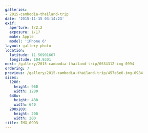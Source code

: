 ```yaml
---
galleries:
- 2015-cambodia-thailand-trip
date: '2015-11-15 03:14:23'
exif:
  aperture: f/2.2
  exposure: 1/17
  make: Apple
  model: 'iPhone 6'
layout: gallery-photo
location:
  latitude: 11.56901667
  longitude: 104.9301
next: /gallery/2015-cambodia-thailand-trip/0634312-img-0994
ordering: 7
previous: /gallery/2015-cambodia-thailand-trip/457e6e0-img-0984
sizes:
  1280:
    height: 960
    width: 1280
  640w:
    height: 480
    width: 640
  200x200:
    height: 200
    width: 200
title: IMG_0993
---
```


